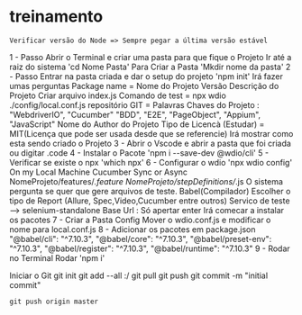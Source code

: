 # treinamento
    Verificar versão do Node => Sempre pegar a última versão estável
1 - Passo 
        Abrir o Terminal e criar uma pasta para que fique o Projeto
            Ir até a raiz do sistema
                'cd Nome Pasta'
            Para Criar a Pasta
                'Mkdir nome da pasta'
2 - Passo
        Entrar na pasta criada e dar o setup do projeto
            'npm init'
            Irá fazer umas perguntas
                Package name = Nome do Projeto
                Versão 
                Descrição do Projeto
                Criar arquivo index.js
                Comando de test = npx wdio ./config/local.conf.js
                repositório GIT = 
                Palavras Chaves do Projeto :   "WebdriverIO", "Cucumber" "BDD", "E2E", "PageObject", "Appium", "JavaScript"
                Nome do Author do Projeto
                Tipo de Licencà (Estudar) = MIT(Licença que pode ser usada desde que se referencie)
                Irá mostrar como esta sendo criado o Projeto 
3 - Abrir o Vscode e abrir a pasta que foi criada ou digitar .code 
4 - Instalar o Pacote
        'npm i --save-dev @wdio/cli'
5 - Verificar se existe o npx
        'which npx'
6 - Configurar o wdio
        'npx wdio config'
            On my Local Machine
            Cucumber
            Sync or Async
            NomeProjeto/features/*.feature
            NomeProjeto/stepDefinitions/*.js
            O sistema pergunta se quer que gere arquivos de teste.
            Babel(Compilador)
            Escolher o tipo de Report (Allure, Spec,Video,Cucumber entre outros)
            Servico de teste --> selenium-standalone
            Base Url : Só apertar enter
            Irá comecar a instalar os pacotes
7 - Criar a Pasta Config
    Mover o wdio.conf.js e modificar o nome para local.conf.js
8 - Adicionar os pacotes em package.json
        "@babel/cli": "^7.10.3",
        "@babel/core": "^7.10.3",
        "@babel/preset-env": "^7.10.3",
        "@babel/register": "^7.10.3",
        "@babel/runtime": "^7.10.3"
9 - Rodar no Terminal
        Rodar 'npm i'

Iniciar o Git
    git init
    git add --all :/
    git pull
    git push
    git commit -m "initial commit"

    git push origin master